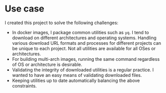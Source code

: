 # Use case

I created this project to solve the following challenges:

- In docker images, I package common utilities such as `yq`.  I tend to download
  on different architectures and operating systems.  Handling various download
  URL formats and processes for different projects can be unique to each
  project.  Not all utilities are available for all OSes or architectures.
- For building multi-arch images, running the same command regardless of OS or
  architecture is desirable.
- Validating the integrity of downloaded utilities is a regular practice.  I
  wanted to have an easy means of validating downloaded files.
- Keeping utilities up to date automatically balancing the above constraints.

